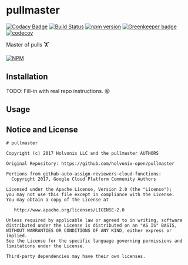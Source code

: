 # pullmaster

[![Codacy Badge](https://api.codacy.com/project/badge/Grade/316fc378652343d6bffdb44758c208f0)](https://www.codacy.com/app/holvonix-open/pullmaster?utm_source=github.com&utm_medium=referral&utm_content=holvonix-open/pullmaster&utm_campaign=badger)
[![Build Status](https://travis-ci.org/holvonix-open/pullmaster.svg?branch=master)](https://travis-ci.org/holvonix-open/pullmaster)
[![npm version](https://badge.fury.io/js/pullmaster.svg)](https://badge.fury.io/js/pullmaster)
[![Greenkeeper badge](https://badges.greenkeeper.io/holvonix-open/pullmaster.svg)](https://greenkeeper.io/)
[![codecov](https://codecov.io/gh/holvonix-open/pullmaster/branch/master/graph/badge.svg)](https://codecov.io/gh/holvonix-open/pullmaster)

Master of pulls 🏋

[![NPM](https://nodei.co/npm/pullmaster.png?compact=true)](https://nodei.co/npm/pullmaster/)

## Installation

TODO: Fill-in with real repo instructions. :stuck_out_tongue:

## Usage

## Notice and License

```
# pullmaster

Copyright (c) 2017 Holvonix LLC and the pullmaster AUTHORS

Original Repository: https://github.com/holvonix-open/pullmaster

Portions from github-auto-assign-reviewers-cloud-functions:
  Copyright 2017, Google Cloud Platform Community Authors

Licensed under the Apache License, Version 2.0 (the "License");
you may not use this file except in compliance with the License.
You may obtain a copy of the License at

   http://www.apache.org/licenses/LICENSE-2.0

Unless required by applicable law or agreed to in writing, software
distributed under the License is distributed on an "AS IS" BASIS,
WITHOUT WARRANTIES OR CONDITIONS OF ANY KIND, either express or implied.
See the License for the specific language governing permissions and
limitations under the License.

Third-party dependencies may have their own licenses.
```
